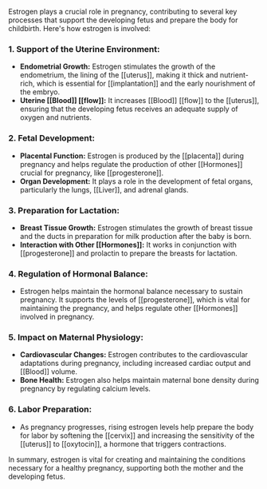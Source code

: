 Estrogen plays a crucial role in pregnancy, contributing to several key processes that support the developing fetus and prepare the body for childbirth. Here's how estrogen is involved:

### 1. **Support of the Uterine Environment:**
   - **Endometrial Growth:** Estrogen stimulates the growth of the endometrium, the lining of the [[uterus]], making it thick and nutrient-rich, which is essential for [[implantation]] and the early nourishment of the embryo.
   - **Uterine [[Blood]] [[flow]]:** It increases [[Blood]] [[flow]] to the [[uterus]], ensuring that the developing fetus receives an adequate supply of oxygen and nutrients.

### 2. **Fetal Development:**
   - **Placental Function:** Estrogen is produced by the [[placenta]] during pregnancy and helps regulate the production of other [[Hormones]] crucial for pregnancy, like [[progesterone]].
   - **Organ Development:** It plays a role in the development of fetal organs, particularly the lungs, [[Liver]], and adrenal glands.

### 3. **Preparation for Lactation:**
   - **Breast Tissue Growth:** Estrogen stimulates the growth of breast tissue and the ducts in preparation for milk production after the baby is born.
   - **Interaction with Other [[Hormones]]:** It works in conjunction with [[progesterone]] and prolactin to prepare the breasts for lactation.

### 4. **Regulation of Hormonal Balance:**
   - Estrogen helps maintain the hormonal balance necessary to sustain pregnancy. It supports the levels of [[progesterone]], which is vital for maintaining the pregnancy, and helps regulate other [[Hormones]] involved in pregnancy.

### 5. **Impact on Maternal Physiology:**
   - **Cardiovascular Changes:** Estrogen contributes to the cardiovascular adaptations during pregnancy, including increased cardiac output and [[Blood]] volume.
   - **Bone Health:** Estrogen also helps maintain maternal bone density during pregnancy by regulating calcium levels.

### 6. **Labor Preparation:**
   - As pregnancy progresses, rising estrogen levels help prepare the body for labor by softening the [[cervix]] and increasing the sensitivity of the [[uterus]] to [[oxytocin]], a hormone that triggers contractions.

In summary, estrogen is vital for creating and maintaining the conditions necessary for a healthy pregnancy, supporting both the mother and the developing fetus.